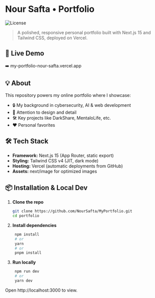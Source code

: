 # Nour Safta • Portfolio

![License](https://img.shields.io/badge/license-MIT-blue.svg)

> A polished, responsive personal portfolio built with Next.js 15 and Tailwind CSS, deployed on Vercel.

## 🚀 Live Demo

➡️ my-portfolio-nour-safta.vercel.app

## 💡 About

This repository powers my online portfolio where I showcase:

- 🔒 My background in cybersecurity, AI & web development  
- 🎨 Attention to design and detail  
- 🛠️ Key projects like DarkShare, MentaloLife, etc.  
- ❤️ Personal favorites 

## 🛠 Tech Stack

- **Framework:** Next.js 15 (App Router, static export)  
- **Styling:** Tailwind CSS v4 (JIT, dark mode)  
- **Hosting:** Vercel (automatic deployments from GitHub)  
- **Assets:** next/image for optimized images  

## 📦 Installation & Local Dev

1. **Clone the repo**  
   ```bash
   git clone https://github.com/NourSafta/MyPortfolio.git
   cd portfolio
   
2. **Install dependencies**
   ```bash
    npm install
    # or
    yarn
    # or
    pnpm install

3. **Run locally**
   ```bash
    npm run dev
    # or
    yarn dev
  Open http://localhost:3000 to view.
